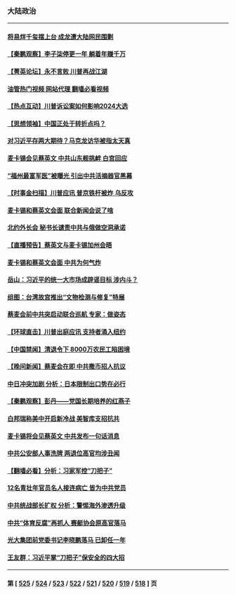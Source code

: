 ### 大陆政治
---
#### [将易烊千玺摆上台 成龙遭大陆网民围剿](../../pages/ncid277/n13965981.md?04061245) 
#### [【秦鹏观察】李子柒停更一年 躺着年赚千万](../../pages/ncid277/n13965961.md?04061245) 
#### [【菁英论坛】永不言败 川普再战江湖](../../pages/ncid277/n13965910.md?04061245) 
#### [油管热门视频 网站代理 翻墙必看视频](http://138.2.39.72:81/youtube.html?epic-marker?04061245)
#### [【热点互动】川普诉讼案如何影响2024大选](../../pages/ncid277/n13965977.md?04061245) 
#### [【思想领袖】中国正处于转折点吗？](../../pages/ncid277/n13935806.md?04061245) 
#### [对习近平存两大期待？马克龙访华被指太天真](../../pages/ncid277/n13965840.md?04061245) 
#### [麦卡锡会见蔡英文 中共山东舰挑衅 白宫回应](../../pages/ncid277/n13965960.md?04061245) 
#### [“福州最富军医”被曝光 引出中共活摘器官黑幕](../../pages/ncid277/n13964616.md?04061245) 
#### [【时事金扫描】川普应讯 普京铁杆被炸 乌反攻](../../pages/ncid277/n13965458.md?04061245) 
#### [麦卡锡和蔡英文会面 联合新闻会说了啥](../../pages/ncid277/n13965838.md?04061245) 
#### [北约外长会 秘书长谴责中共与俄做空洞承诺](../../pages/ncid277/n13965822.md?04061245) 
#### [【直播预告】蔡英文与麦卡锡加州会晤](../../pages/ncid277/n13965810.md?04061245) 
#### [麦卡锡和蔡英文会面 中共为何气炸](../../pages/ncid277/n13965814.md?04061245) 
#### [岳山：习近平的统一大市场成辟谣目标 涉内斗？](../../pages/ncid277/n13965723.md?04061245) 
#### [组图：台湾故宫推出“文物检测与修复”特展](../../pages/ncid277/n13965607.md?04061245) 
#### [蔡麦会前中共突启动联合巡航 专家：做姿态](../../pages/ncid277/n13965622.md?04061245) 
#### [【环球直击】川普出庭应讯 支持者涌入纽约](../../pages/ncid277/n13965257.md?04061245) 
#### [【中国禁闻】清退令下 8000万农民工陷困境](../../pages/ncid277/n13965194.md?04061245) 
#### [【晚间新闻】蔡麦会在即 中共撒币招人抗议](../../pages/ncid277/n13965637.md?04061245) 
#### [中日冲突加剧 分析：日本限制出口势在必行](../../pages/ncid277/n13965609.md?04061245) 
#### [【秦鹏观察】彭丹——党国长期培养的红燕子](../../pages/ncid277/n13965271.md?04061245) 
#### [白邦瑞称美中开启新冷战 美智库支招抗共](../../pages/ncid277/n13964784.md?04061245) 
#### [麦卡锡将会见蔡英文 中共发布一句话消息](../../pages/ncid277/n13965564.md?04061245) 
#### [中共公安部人事洗牌 两退位高官均涉丑闻](../../pages/ncid277/n13965541.md?04061245) 
#### [【翻墙必看】分析：习家军控“刀把子”](../../pages/ncid277/n13965508.md?04061245) 
#### [12名青壮年官员名人接连病亡 皆为中共党员](../../pages/ncid277/n13965236.md?04061245) 
#### [中共统战部长扩权 分析：警惕海外渗透升级](../../pages/ncid277/n13965227.md?04061245) 
#### [中共“体育反腐”再抓人 赛艇协会原高官落马](../../pages/ncid277/n13965340.md?04061245) 
#### [光大集团前党委书记李晓鹏落马 已卸任一年](../../pages/ncid277/n13965381.md?04061245) 
#### [王友群：习近平掌“刀把子”保安全的四大招](../../pages/ncid277/n13965308.md?04061245) 

---
#### 第 [ [525](./525.md?04061245) / [524](./524.md?04061245) / [523](./523.md?04061245) / [522](./522.md?04061245) / [521](./521.md?04061245) / [520](./520.md?04061245) / [519](./519.md?04061245) / [518](./518.md?04061245) ] 页

